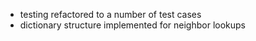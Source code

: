 - testing refactored to a number of test cases
- dictionary structure implemented for neighbor lookups